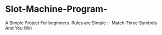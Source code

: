 # Slot-Machine-Program-
A Simple Project For beginners.
Rules are Simple :-  Match Three Symbols And You Win
